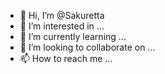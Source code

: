 - 👋 Hi, I’m @Sakuretta
- 👀 I’m interested in ...
- 🌱 I’m currently learning ...
- 💞️ I’m looking to collaborate on ...
- 📫 How to reach me ...

<!---
Sakuretta/Sakuretta is a ✨ special ✨ repository because its `README.md` (this file) appears on your GitHub profile.
You can click the Preview link to take a look at your changes.
--->
